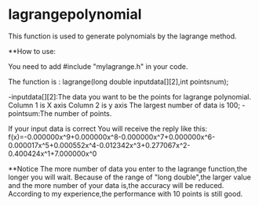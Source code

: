 # lagrangepolynomial
This function is used to generate polynomials by the lagrange method.

**How to use:

You need to add #include "mylagrange.h" in your code.

The function is :
lagrange(long double inputdata[][2],int pointsnum);

-inputdata[][2]:The data you want to be the points  for lagrange polynomial.
 Column 1 is X axis
 Column 2 is y axis
 The largest number of data is 100;
-pointsum:The number of points.

If your input data is correct
You will receive the reply like this:
f(x)=-0.000000x^9+0.000000x^8-0.000000x^7+0.000000x^6-0.000017x^5+0.000552x^4-0.012342x^3+0.277067x^2-0.400424x^1+7.000000x^0

**Notice
The more number of data you enter to the lagrange function,the longer you will wait.
Because of the range of "long double",the larger value and the more number of your data is,the accuracy will be reduced.
According to my experience,the performance with 10 points is still good.
